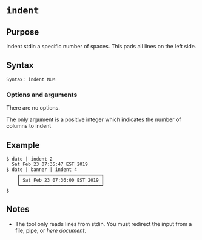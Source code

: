 # `indent`

## Purpose
Indent stdin a specific number of spaces.  This pads all lines on the left side. 

## Syntax
```
Syntax: indent NUM
```

### Options and arguments
There are no options.

The only argument is a positive integer which indicates the number of columns to indent

## Example

```
$ date | indent 2
  Sat Feb 23 07:35:47 EST 2019
$ date | banner | indent 4
    ┏━━━━━━━━━━━━━━━━━━━━━━━━━━━━━━┓
    ┃ Sat Feb 23 07:36:00 EST 2019 ┃
    ┗━━━━━━━━━━━━━━━━━━━━━━━━━━━━━━┛
$ 
```

## Notes

- The tool only reads lines from stdin.  You must redirect the input from a file, pipe, or _here document_.
